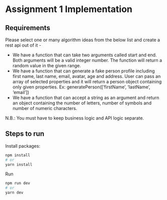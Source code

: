 # Assignment 1 Implementation

## Requirements

Please select one or many algorithm ideas from the below list and create a rest api out of it -

- We have a function that can take two arguments called start and end. Both arguments will be a valid integer number. The function will return a random value in the given range.
- We have a function that can generate a fake person profile including first name, last name, email, avatar, age and address. User can pass an array of selected properties and it will return a person object containing only given properties. Ex: generatePerson([’firstName’, ‘lastName’, ‘email’])
- We have a function that can accept a string as an argument and return an object containing the number of letters, number of symbols and number of numeric characters.

N.B.: You must have to keep business logic and API logic separate.

## Steps to run

Install packages:

```bash
npm install
# or
yarn install
```

Run

```bash
npm run dev
# or
yarn dev
```
